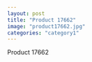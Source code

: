 ```yaml
---
layout: post
title: "Product 17662"
image: "product17662.jpg"
categories: "category1"
---
```

Product 17662
